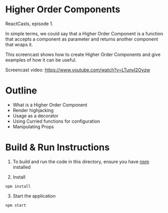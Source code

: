 # Higher Order Components

ReactCasts, episode 1.

In simple terms, we could say that a Higher Order Component is a function that accepts a component as parameter and returns another component that wraps it.

This screencast shows how to create Higher Order Components and give examples of how it can be useful.

Screencast video:
https://www.youtube.com/watch?v=LTunyI2Oyzw

# Outline

- What is a Higher Order Component
- Render highjacking
- Usage as a decorator
- Using Curried functions for configuration
- Manipulating Props

# Build & Run Instructions


1. To build and run the code in this directory, ensure you have [npm](https://www.npmjs.com) installed

2. Install
```
npm install
```

3. Start the application
```
npm start
```

